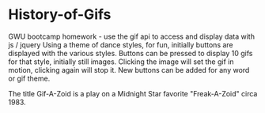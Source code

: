 # History-of-Gifs
GWU bootcamp homework - use the gif api to access and display data with js / jquery
Using a theme of dance styles, for fun, initially buttons are displayed with the various styles. Buttons can be pressed to display 10 gifs for that style, initially still images.  Clicking the image will set the gif in motion, clicking again will stop it. New buttons can be added for any word or gif theme. 

The title Gif-A-Zoid is a play on a Midnight Star favorite "Freak-A-Zoid" circa 1983.
